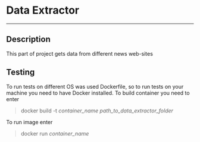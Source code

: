 # Data Extractor
___
## Description
This part of project gets data from different news web-sites

## Testing
To run tests on different OS was used Dockerfile, so to run tests on your machine you need to have Docker installed.
To build container you need to enter
> docker build -t *container_name* *path_to_data_extractor_folder*

To run image enter
> docker run *container_name*
